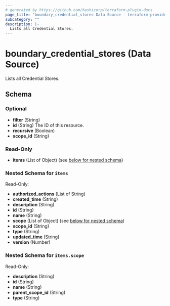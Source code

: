 ```yaml
---
# generated by https://github.com/hashicorp/terraform-plugin-docs
page_title: "boundary_credential_stores Data Source - terraform-provider-boundary"
subcategory: ""
description: |-
  Lists all Credential Stores.
---
```


# boundary_credential_stores (Data Source)

Lists all Credential Stores.



<!-- schema generated by tfplugindocs -->
## Schema

### Optional

- **filter** (String)
- **id** (String) The ID of this resource.
- **recursive** (Boolean)
- **scope_id** (String)

### Read-Only

- **items** (List of Object) (see [below for nested schema](#nestedatt--items))

<a id="nestedatt--items"></a>
### Nested Schema for `items`

Read-Only:

- **authorized_actions** (List of String)
- **created_time** (String)
- **description** (String)
- **id** (String)
- **name** (String)
- **scope** (List of Object) (see [below for nested schema](#nestedobjatt--items--scope))
- **scope_id** (String)
- **type** (String)
- **updated_time** (String)
- **version** (Number)

<a id="nestedobjatt--items--scope"></a>
### Nested Schema for `items.scope`

Read-Only:

- **description** (String)
- **id** (String)
- **name** (String)
- **parent_scope_id** (String)
- **type** (String)


